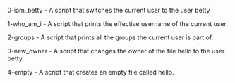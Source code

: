 0-iam_betty - A script that switches the current user to the user betty

1-who_am_i - A script that prints the effective username of the current user.

2-groups - A script that prints all the groups the current user is part of.

3-new_owner - A script that changes the owner of the file hello to the user betty.

4-empty - A script that creates an empty file called hello.
